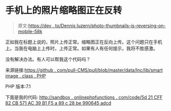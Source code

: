 # 手机上的照片缩略图正在反转

> 原文:[https://dev . to/Dennis luzern/photo-thumbnails-is-reversing-on-mobile-58k](https://dev.to/dennisluzern/photo-thumbnails-are-reversing-on-mobile-58k)

正如我在标题上说的，照片上传正常。缩略图正在反向上传。这个问题只在手机上。当我在电脑上上传时，上传正常。如果有人有任何提示，我将不胜感激。

没有解决办法。有人可以帮我这个代码吗？

来源链接:[https://github . com/pull-CMS/pull/blob/master/data/Inc/lib/smart image . class . PHP](https://github.com/pluck-cms/pluck/blob/master/data/inc/lib/SmartImage.class.php)

PHP 版本:7.1

下面是我的代码:
[http://sandbox . onlinephpfunctions . com/code/5d 21 CFF 82 CB 571 AC 39 B1 F5 a 89 c 28 be 990645 adcd](http://sandbox.onlinephpfunctions.com/code/5d21cff82cb571ac39b1f5a89c28be990645adcd)